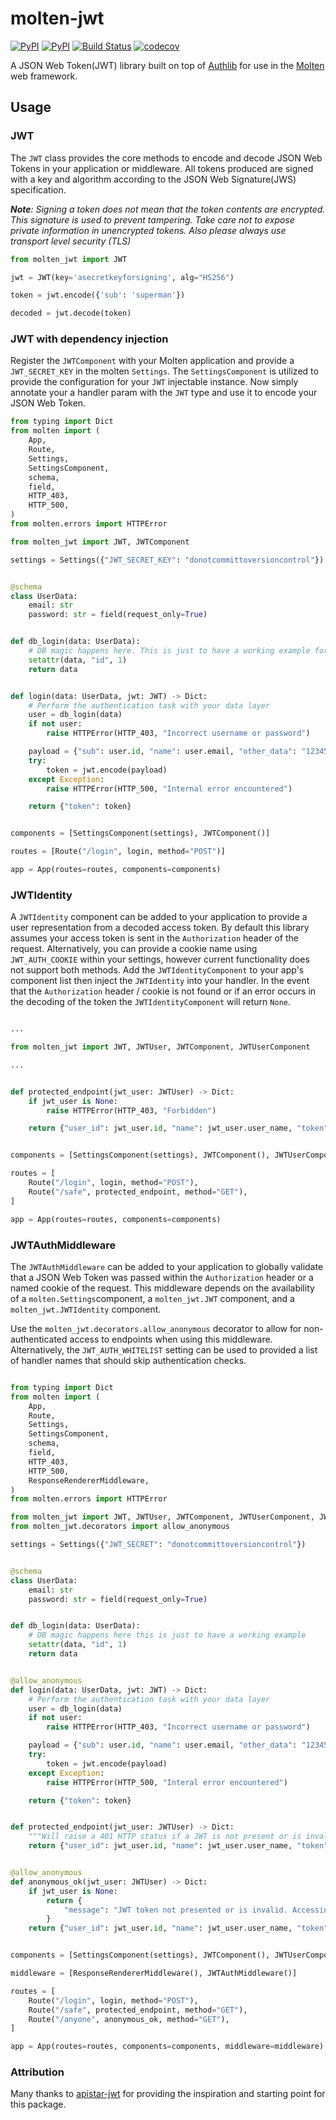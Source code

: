 # molten-jwt


[![PyPI](https://img.shields.io/pypi/v/molten-jwt.svg)](https://pypi.python.org/project/molten-jwt/)
[![PyPI](https://img.shields.io/pypi/pyversions/molten-jwt.svg)](https://pypi.python.org/project/molten-jwt/)
[![Build Status](https://travis-ci.org/androiddrew/molten-jwt.svg?branch=master)](https://travis-ci.org/androiddrew/molten-jwt)
[![codecov](https://codecov.io/gh/androiddrew/molten-jwt/branch/master/graph/badge.svg)](https://codecov.io/gh/androiddrew/molten-jwt)

A JSON Web Token(JWT) library built on top of [Authlib](https://github.com/lepture/authlib) for use in the [Molten](https://github.com/Bogdanp/molten) web framework.

## Usage

### JWT

The `JWT` class provides the core methods to encode and decode JSON Web Tokens in your application or middleware. All tokens produced are signed with a key and algorithm according to the JSON Web Signature(JWS) specification. 

*__Note__: Signing a token does not mean that the token contents are encrypted. This signature is used to prevent tampering. Take care not to expose private information in unencrypted tokens. Also please always use transport level security (TLS)*

```python
from molten_jwt import JWT

jwt = JWT(key='asecretkeyforsigning', alg="HS256")

token = jwt.encode({'sub': 'superman'})

decoded = jwt.decode(token)
```

### JWT with dependency injection

Register the `JWTComponent` with your Molten application and provide a `JWT_SECRET_KEY` in the molten `Settings`. The `SettingsComponent` is utilized to provide the configuration for your `JWT` injectable instance. Now simply annotate your a handler param with the `JWT` type and use it to encode your JSON Web Token. 

```python
from typing import Dict
from molten import (
    App,
    Route,
    Settings,
    SettingsComponent,
    schema,
    field,
    HTTP_403,
    HTTP_500,
)
from molten.errors import HTTPError

from molten_jwt import JWT, JWTComponent

settings = Settings({"JWT_SECRET_KEY": "donotcommittoversioncontrol"})


@schema
class UserData:
    email: str
    password: str = field(request_only=True)


def db_login(data: UserData):
    # DB magic happens here. This is just to have a working example for copy pasta
    setattr(data, "id", 1)
    return data


def login(data: UserData, jwt: JWT) -> Dict:
    # Perform the authentication task with your data layer
    user = db_login(data)
    if not user:
        raise HTTPError(HTTP_403, "Incorrect username or password")

    payload = {"sub": user.id, "name": user.email, "other_data": "12345"}
    try:
        token = jwt.encode(payload)
    except Exception:
        raise HTTPError(HTTP_500, "Internal error encountered")

    return {"token": token}


components = [SettingsComponent(settings), JWTComponent()]

routes = [Route("/login", login, method="POST")]

app = App(routes=routes, components=components)
```

### JWTIdentity

A `JWTIdentity` component can be added to your application to provide a user representation from a decoded access token. By default this library assumes your access token is sent in the `Authorization` header of the request. Alternatively, you can provide a cookie name using `JWT_AUTH_COOKIE` within your settings, however current functionality does not support both methods. Add the `JWTIdentityComponent` to your app's component list then inject the `JWTIdentity` into your handler. In the event that the `Authorization` header / cookie is not found or if an error occurs in the decoding of the token the `JWTIdentityComponent` will return `None`.

```python

...

from molten_jwt import JWT, JWTUser, JWTComponent, JWTUserComponent

...


def protected_endpoint(jwt_user: JWTUser) -> Dict:
    if jwt_user is None:
        raise HTTPError(HTTP_403, "Forbidden")

    return {"user_id": jwt_user.id, "name": jwt_user.user_name, "token": jwt_user.token}


components = [SettingsComponent(settings), JWTComponent(), JWTUserComponent()]

routes = [
    Route("/login", login, method="POST"),
    Route("/safe", protected_endpoint, method="GET"),
]

app = App(routes=routes, components=components)


```

### JWTAuthMiddleware

The `JWTAuthMiddleware` can be added to your application to globally validate that a JSON Web Token was passed within the `Authorization` header or a named cookie of the request. This middleware depends on the availability of a `molten.Settings`component, a `molten_jwt.JWT` component, and a `molten_jwt.JWTIdentity` component.

Use the `molten_jwt.decorators.allow_anonymous` decorator to allow for non-authenticated access to endpoints when using this middleware. Alternatively, the `JWT_AUTH_WHITELIST` setting can be used to provided a list of handler names that should skip authentication checks.


```python

from typing import Dict
from molten import (
    App,
    Route,
    Settings,
    SettingsComponent,
    schema,
    field,
    HTTP_403,
    HTTP_500,
    ResponseRendererMiddleware,
)
from molten.errors import HTTPError

from molten_jwt import JWT, JWTUser, JWTComponent, JWTUserComponent, JWTMiddleware
from molten_jwt.decorators import allow_anonymous

settings = Settings({"JWT_SECRET": "donotcommittoversioncontrol"})


@schema
class UserData:
    email: str
    password: str = field(request_only=True)


def db_login(data: UserData):
    # DB magic happens here this is just to have a working example
    setattr(data, "id", 1)
    return data


@allow_anonymous
def login(data: UserData, jwt: JWT) -> Dict:
    # Perform the authentication task with your data layer
    user = db_login(data)
    if not user:
        raise HTTPError(HTTP_403, "Incorrect username or password")

    payload = {"sub": user.id, "name": user.email, "other_data": "12345"}
    try:
        token = jwt.encode(payload)
    except Exception:
        raise HTTPError(HTTP_500, "Interal error encountered")

    return {"token": token}


def protected_endpoint(jwt_user: JWTUser) -> Dict:
    """Will raise a 401 HTTP status if a JWT is not present or is invalid"""
    return {"user_id": jwt_user.id, "name": jwt_user.user_name, "token": jwt_user.token}


@allow_anonymous
def anonymous_ok(jwt_user: JWTUser) -> Dict:
    if jwt_user is None:
        return {
            "message": "JWT token not presented or is invalid. Accessing resource as anonymous."
        }
    return {"user_id": jwt_user.id, "name": jwt_user.user_name, "token": jwt_user.token}


components = [SettingsComponent(settings), JWTComponent(), JWTUserComponent()]

middleware = [ResponseRendererMiddleware(), JWTAuthMiddleware()]

routes = [
    Route("/login", login, method="POST"),
    Route("/safe", protected_endpoint, method="GET"),
    Route("/anyone", anonymous_ok, method="GET"),
]

app = App(routes=routes, components=components, middleware=middleware)

```

### Attribution

Many thanks to [apistar-jwt](https://github.com/audiolion/apistar-jwt) for providing the inspiration and starting point for this package.
